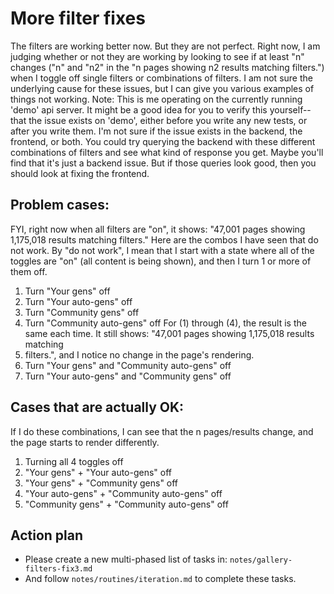 # More filter fixes
The filters are working better now. But they are not perfect. Right now, I am judging whether or not they are working 
by looking to see if at least "n" changes ("n" and "n2" in the "n pages showing n2 results matching filters.") when I 
toggle off single filters or combinations of filters. I am not sure the underlying cause for these issues, but I can 
give you various examples of things not working. Note: This is me operating on the currently running 'demo' api server. 
It might be a good idea for you to verify this yourself--that the issue exists on 'demo', either before you write any 
new tests, or after you write them. I'm not sure if the issue exists in the backend, the frontend, or both. You could 
try querying the backend with these different combinations of filters and see what kind of response you get. Maybe 
you'll find that it's just a backend issue. But if those queries look good, then you should look at fixing the frontend.
 
## Problem cases:
FYI, right now when all filters are "on", it shows: "47,001 pages showing 1,175,018 results matching filters."
Here are the combos I have seen that do not work. By "do not work", I mean that I start with a state where all of the 
toggles are "on" (all content is being shown), and then I turn 1 or more of them off.
1. Turn "Your gens" off
2. Turn "Your auto-gens" off
3. Turn "Community gens" off
4. Turn "Community auto-gens" off
For (1) through (4), the result is the same each time. It still shows: "47,001 pages showing 1,175,018 results matching 
5. filters.", and I notice no change in the page's rendering.
5. Turn "Your gens" and "Community auto-gens" off
6. Turn "Your auto-gens" and "Community gens" off
 
## Cases that are actually OK:
If I do these combinations, I can see that the n pages/results change, and the page starts to render differently.
1. Turning all 4 toggles off
2. "Your gens" + "Your auto-gens" off
3. "Your gens" + "Community gens" off
4. "Your auto-gens" + "Community auto-gens" off
5. "Community gens" + "Community auto-gens" off

## Action plan
- Please create a new multi-phased list of tasks in: `notes/gallery-filters-fix3.md`
- And follow `notes/routines/iteration.md` to complete these tasks.
